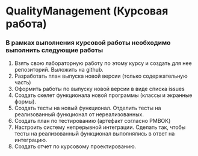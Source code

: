 # QualityManagement (Курсовая работа)

### В рамках выполнения курсовой работы необходимо выполнить следующие работы

1)	Взять свою лабораторную работу по этому курсу и создать для нее репозиторий. Выложить на github.
2)	Разработать план выпуска новой версии (только содержательную часть)
3)	Оформить работы по выпуску новой версии в виде списка issues
4)	Создать скелет функционала новой программы (классы и экранные формы).
5)	Создать тесты на новый функционал. Отделить тесты на реализованный функционал от нереализованных.
6)	Создать план по тестированию (артефакт согласно PMBOK)
7)	Настроить систему непрерывной интеграции. Сделать так, чтобы тесты на реализованный функционал выполнялись в ответ на интеграцию.
8)	Создать отчет по курсовому проектированию.
